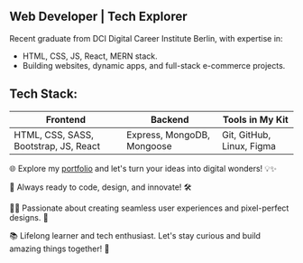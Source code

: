 ## Web Developer | Tech Explorer 

Recent graduate from DCI Digital Career Institute Berlin, with expertise in:

-  HTML, CSS, JS, React, MERN stack.
-  Building websites, dynamic apps, and full-stack e-commerce projects.

## Tech Stack:

| Frontend | Backend | Tools in My Kit |
| --- | --- | --- |
| HTML, CSS, SASS, Bootstrap, JS, React | Express, MongoDB, Mongoose | Git, GitHub, Linux, Figma |

🌐 Explore my [portfolio](https://aleksandraadamchik.netlify.app/) and let's turn your ideas into digital wonders! 💡✨

🔧 Always ready to code, design, and innovate! 🛠️

👩‍💻 Passionate about creating seamless user experiences and pixel-perfect designs. 🎨

📚 Lifelong learner and tech enthusiast. Let's stay curious and build amazing things together! 🌟
